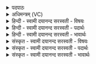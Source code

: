 <details><summary>पदपाठः</summary>

अ॒यम्। द॒क्षि॒णा। वि॒श्वक॒र्मेति॑ वि॒श्वऽक॑र्मा। तस्य॑। र॒थ॒स्व॒न इति॑ रथऽस्व॒नः। च॒। रथे॑चित्र॒ इति॒ रथे॑ऽचित्रः। च॒। से॒ना॒नी॒ग्रा॒म॒ण्यौ। से॒ना॒नी॒ग्रा॒म॒न्याविति॑ सेनानीग्राम॒न्यौ। मे॒न॒का। च॒। स॒ह॒ज॒न्येति॑ सहऽज॒न्या। च॒। अ॒प्स॒रसौ॑। या॒तु॒धाना॒ इति॑ यातु॒ऽधानाः॑। हे॒तिः। रक्षा॑सि। प्रहे॑ति॒रिति॒ प्रऽहे॑तिः। तेभ्यः॑। नमः॑। अ॒स्तु॒। ते। नः॒। अ॒व॒न्तु॒। ते। नः॒। मृ॒ड॒य॒न्तु॒। ते। यम्। द्वि॒ष्मः। यः। च॒। नः॒। द्वेष्टि॑। तम्। ए॒षा॒म्। जम्भे॑। द॒ध्मः॒। १६।
</details>

<details><summary>अधिमन्त्रम् (VC)</summary>

- ग्रीष्मर्तुर्देवता
- परमेष्ठी ऋषिः
- निचृत् प्रकृतिः
- धैवतः
</details>

<details><summary>हिन्दी - स्वामी दयानन्द सरस्वती  - विषयः</summary>

फिर भी वैसा ही विषय अगले मन्त्र में कहा है ॥
</details>

<details><summary>हिन्दी - स्वामी दयानन्द सरस्वती  - पदार्थः</summary>

पदार्थान्वयभाषाः -  हे मनुष्यो ! जैसे (अयम्) यह (विश्वकर्मा) सब चेष्टारूप कर्मों का हेतु वायु (दक्षिणा) दक्षिण दिशा से चलता है, (तस्य) उस वायु के (रथस्वनः) रथ के शब्द के समान शब्दवाला (च) और (रथेचित्रः) रमणीय रथ में चिह्नयुक्त आश्चर्य कार्यों का करनेवाला (च) ये दोनों (सेनानीग्रामण्यौ) सेनापति और ग्रामाध्यक्ष के समान वर्त्तमान (मेनका) जिस से मनन किया जाय वह (च) और (सहजन्या) एक साथ उत्पन्न हुई (च) ये दोनों (अप्सरसौ) अन्तरिक्ष में रहनेवाली किरणादि अप्सरा हैं, जो (यातुधाना) प्रजा को पीड़ा देनेवाले हैं, उन के ऊपर (हेतिः) वज्र जो (रक्षांसि) दुष्ट कर्म करनेवाले हैं, उन के ऊपर (प्रहेतिः) प्रकृष्ट वज्र के तुल्य (तेभ्यः) उन प्रजापीड़क आदि के लिये (नमः) वज्र का प्रहार (अस्तु) हो। ऐसा करके जो न्यायाधीश शिक्षक हैं, (ते) वे (नः) हमारी (अवन्तु) रक्षा करें। (ते) वे (नः) हमको (मृडयन्तु) सुखी करें, (ते) वे हम लोग (यम्) जिस दुष्ट से (द्विष्मः) द्वेष करें (च) और (यः) जो दुष्ट (नः) हम से (द्वेष्टि) द्वेष करे, (तम्) उस को (एषाम्) इन वायुओं के (जम्भे) व्याघ्र के समान मुख में (दध्मः) धारण करते हैं, वैसा प्रयत्न करो ॥१६ ॥
</details>

<details><summary>हिन्दी - स्वामी दयानन्द सरस्वती  - भावार्थः</summary>

भावार्थभाषाः -  इस मन्त्र में वाचकलुप्तोपमालङ्कार है। जो स्थूल, सूक्ष्म और मध्यस्थ वायु से उपयोग लेने को जानते हैं, वे शत्रुओं का निवारण करके सब को आनन्दित करते हैं। यह भी ग्रीष्म ऋतु का शेष व्याख्यान है, ऐसा जानो ॥१६ ॥
</details>

<details><summary>संस्कृत - स्वामी दयानन्द सरस्वती  - विषयः</summary>

पुनस्तादृशमेव विषयमाह ॥
</details>

<details><summary>संस्कृत - स्वामी दयानन्द सरस्वती  - पदार्थः</summary>

पदार्थान्वयभाषाः -  हे मनुष्याः ! यथा योऽयं विश्वकर्मा वायुर्दक्षिणा वाति तस्य वायो रथस्वनश्च रथेचित्रश्च सेनानीग्रामण्याविव वर्त्तमाने मेनका च सहजन्या चाप्सरसौ वर्त्तेते। ये यातुधानाः सन्ति तेषामुपरि हेतिर्यानि रक्षांसि वर्त्तन्ते, तेषामुपरि प्रहेतिरिव तेभ्यो नमोस्त्विति कृत्वा शिक्षका न्यायाधीशास्ते नोऽवन्तु, ते नो मृडयन्तु, ते वयं यं द्विष्मो यश्च नो द्वेष्टि तमेषां वायूनां जम्भे दध्मस्तथा प्रयतध्वम् ॥१६ ॥
</details>

<details><summary>संस्कृत - स्वामी दयानन्द सरस्वती  - भावार्थः</summary>

भावार्थभाषाः -  अत्र वाचकलुप्तोपमालङ्कारः। ये स्थूलसूक्ष्ममध्यस्थस्य वायोरुपयोगं कर्त्तुं जानन्ति ते शत्रून्निवार्य्य सर्वानानन्दयन्ति। इदमपि ग्रीष्मर्त्तोः शिष्टं व्याख्यानं वेद्यम् ॥१६ ॥
</details>